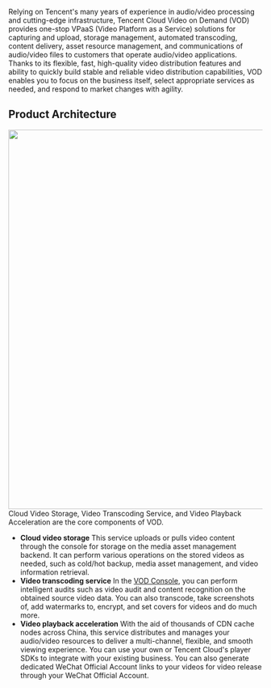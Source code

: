 
Relying on Tencent's many years of experience in audio/video processing and cutting-edge infrastructure, Tencent Cloud Video on Demand (VOD) provides one-stop VPaaS (Video Platform as a Service) solutions for capturing and upload, storage management, automated transcoding, content delivery, asset resource management, and communications of audio/video files to customers that operate audio/video applications. Thanks to its flexible, fast, high-quality video distribution features and ability to quickly build stable and reliable video distribution capabilities, VOD enables you to focus on the business itself, select appropriate services as needed, and respond to market changes with agility.

## Product Architecture
<img src="https://main.qcloudimg.com/raw/8bdc1eba3945164d4ba078e2bdce0d78.png" width="750"><br>
Cloud Video Storage, Video Transcoding Service, and Video Playback Acceleration are the core components of VOD.

- **Cloud video storage**
  This service uploads or pulls video content through the console for storage on the media asset management backend. It can perform various operations on the stored videos as needed, such as cold/hot backup, media asset management, and video information retrieval.
- **Video transcoding service**
  In the [VOD Console](https://console.cloud.tencent.com/vod/overview), you can perform intelligent audits such as video audit and content recognition on the obtained source video data. You can also transcode, take screenshots of, add watermarks to, encrypt, and set covers for videos and do much more.
- **Video playback acceleration**
  With the aid of thousands of CDN cache nodes across China, this service distributes and manages your audio/video resources to deliver a multi-channel, flexible, and smooth viewing experience. You can use your own or Tencent Cloud's player SDKs to integrate with your existing business. You can also generate dedicated WeChat Official Account links to your videos for video release through your WeChat Official Account.
